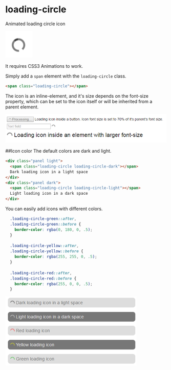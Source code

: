 # loading-circle
Animated loading circle icon

![Icon preview](./loading.png)

It requires CSS3 Animations to work.

Simply add a `span` element with the `loading-circle` class.

```HTML
<span class="loading-circle"></span>
```

The icon is an inline-element, and it's size depends on the font-size property, which can be set to the icon itself or will be inherited from a parent element.

![Icon sizes preview](./icon-size.png)

##Icon color
The default colors are dark and light.

```HTML
<div class="panel light">
  <span class="loading-circle loading-circle-dark"></span>
  Dark loading icon in a light space
</div>
<div class="panel dark">
  <span class="loading-circle loading-circle-light"></span>
  Light loading icon in a dark space
</div>
```

You can easily add icons with different colors.

```CSS
  .loading-circle-green::after,
  .loading-circle-green::before {
    border-color: rgba(0, 180, 0, .5);
  }

  .loading-circle-yellow::after,
  .loading-circle-yellow::before {
    border-color: rgba(255, 255, 0, .5);
  }

  .loading-circle-red::after,
  .loading-circle-red::before {
    border-color: rgba(255, 0, 0, .5);
  }
  ```
  ![Color icons preview](./color-icons.png)
  
